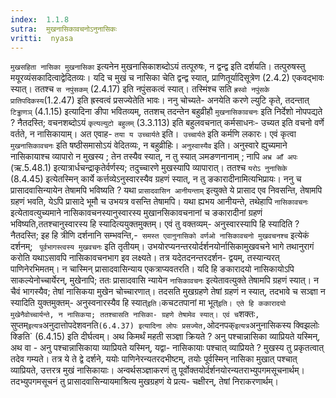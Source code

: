 ```yaml
---
index:  1.1.8
sutra:  मुखनासिकावचनोऽनुनासिकः
vritti:  nyasa
---
```


`मुखसहिता नासिका मुखनासिका` इत्यनेन मुखनासिकाशब्दोऽयं तत्पूरुषः, न
द्वन्द्व इति दर्शयति। तत्पुरुषस्तु मयूरव्यंसकादित्वाद्वेदितव्यः। यदि च मुखं च
नासिका चेति द्वन्द्व स्यात्, प्राणितूर्यादिसूत्रेण (2.4.2) एकवद्भावः स्यात्।
ततश्च `स नपुंसकम्` (2.4.17) इति नपुंसकत्वं स्यात्। तस्मिंश्च सति `ह्रस्वो
नपुंसके प्रातिपदिकस्य`(1.2.47) इति ह्रस्वत्वं प्रसज्येतेति भावः। ननु चोच्यते-
अनयेति करणे ल्युटि कृते, तदन्तात् `टिड्ढाणञ्` (4.1.15) इत्यादिना ङीपा भवितव्यम्, ततशच् तदन्तेन बहुव्रीहौ `मुखनासिकावचनः` इति निर्देशो नोपपद्यते ? नैतदस्ति; वचनशब्दोऽयं `कृत्यल्युटो बहुलम्` (3.3.113) इति बहुलवचनात् कर्मसाधनः- उच्यत इति
वचनो वर्णे वर्तते, न नासिकायाम्। अत एवाह- `तया य उच्चार्यते` इति।` उच्चार्यते`
इति कर्मणि लकारः। एवं कृत्वा `मुखनासिकावचनः` इति षष्ठीसमासोऽयं वेदितव्यः, न बहुव्रीहिः। `अनुस्वास्यैव` इति। अनुस्वारे ह्युच्यमाने नासिकायाश्च व्यापारो न मुखस्य ; तेन तस्यैव स्यात्, न तु स्यात् ञमङणनानाम् ; नापि `अभ्र आँ अपः` (ऋ.5.48.1)
इत्यात्रार्धचन्द्राकृतेर्वर्णस्य; तदुच्चारणे मुखस्यापि व्यापारात्। ततश्च `यरोऽ
नुनासिके ` (8.4.45) इत्येतस्मिन् कार्ये कर्त्तव्येऽनुस्वारस्यैव ग्रहणं स्यात्, न तु ङकारादीनामित्यभिप्रायः। ननु च प्रासादवासिन्यायेन तेषामपि भविष्यति ? यथा
`प्रासादवासिन आनीयन्ताम्` इत्युक्ते ये प्रासाद एव निवसन्ति, तेषामपि ग्रहणं भवति, येऽपि प्रासादे भूमौ च उभयत्र वसन्ति तेषामपि। यथा ह्यभय आनीयन्ते, तथेहापि `नासिकावचनः` इत्येतावत्युच्यमाने नासिकावचनस्यानुस्वारस्य मुखानसिकावचनानां
च ङकारादीनां ग्रहणं भविष्यति,ततश्चानुस्वारस्य हि स्यादित्ययुक्तमुक्तम्। एवं तु
वक्तव्यम्- अनुस्वारस्यापि हि स्यादिति ? नैतदस्ति; इह हि त्रीणि दर्शनानि
सम्भवन्ति,-` समस्त एवानुनासिको वर्णओ नासिकावचनो मुखवचनश्च` इत्येकं दर्शनम्; `
पूर्वभागस्त्वस्य मुखवचनः` इति तृतीयम्। उभयोरप्यनन्तरयोर्दर्शनयोर्नासिकामुखवचने
भागे तथानुरागं करोति यथाऽसावपि नासिकावचनभाग इव लक्ष्यते। तत्र यदेतदनन्तरदर्शन-
द्वयम्, तस्यान्यरत् पाणिनेरभिमतम्। न चास्मिन् प्रासादवासिन्याय एकत्राप्यवतरति।
यदि हि ङकारादयो नासिकायोऽपि साकल्येनोच्चार्येरन्, मुखेनापि; ततः प्रासादवासि
न्यायेन `नासिकावचनः` इत्येतावत्युक्ते तेषामपि ग्रहणं स्यात्। न चैवं भागस्यैव; तेषां नासिकया मुखेन चोच्चारणात्। तदसति मुखग्रहणे तेषां ग्रहणं न स्यात्, तदभावे च
सञ्ज्ञा न स्यादिति युक्तमुक्तम्- अनुस्वनारस्यैव हि स्यात्` इति। `कचटतपानां मा
भूत्` इति। एते हि ककारादयो मुखेनैवोच्चार्यन्ते, न नासिकया; ततश्चासति नासिका-
ग्रहणे तेषामेव स्यात्। एवं च `शक्तः`, `सुप्तम्` इत्यत्र `अनुदात्तोपदेशवनति` (6.4.37) इत्यादिना लोपः प्रसज्येत, `ओदनपक्` इत्यत्र `अनुनासिकस्य क्विझलोः क्ङिति` (6.4.15) इति दीर्घत्वम्।
अथ किमर्थं महती सञ्ज्ञा क्रियते ? अनु पश्चान्नासिका व्याप्रियते यस्मिन्, अथ वा - अनु पश्चान्नासिकाया व्याप्रियते यस्मिन्, यद्वा- नासिकायाः पश्चात्
व्याप्रियते ? मुखस्य तु प्रकृतत्वात् तदेव गम्यते। तत्र ये ते द्वे दर्शने, ययोः
पाणिनेरन्यतरदभीष्टम्, तयोः पूर्वस्मिन् नासिका मुखात् पश्चात् व्याप्रियते,
उत्तरत्र मुखं नासिकायाः। अन्वर्थसञ्ज्ञाकरणं तु पूर्वोक्तयोर्दर्शनयोरन्यतराभ्युपगमसूचनार्थम्। तदभ्युपगमसूचनं तु प्रासादवासिन्यायमाश्रित्य मुखग्रहणं ये प्रत्य-
चक्षीरन्, तेषां निराकरणार्थम्।

